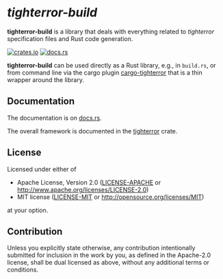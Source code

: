 # *tighterror-build*

**tighterror-build** is a library that deals with everything related to
*tighterror* specification files and Rust code generation.

[![crates.io][crates-badge]][crates-url]
[![docs.rs][docs-badge]][docs-url]

[crates-badge]: https://img.shields.io/crates/v/tighterror-build.svg
[crates-url]: https://crates.io/crates/tighterror-build
[docs-badge]: https://img.shields.io/docsrs/tighterror-build
[docs-url]: https://docs.rs/tighterror-build/latest/tighterror-build

**tighterror-build** can be used directly as a Rust library,
e.g., in `build.rs`, or from command line via the cargo plugin
[cargo-tighterror] that is a thin wrapper around the library.

[cargo-tighterror]: https://crates.io/crates/cargo-tighterror

## Documentation

The documentation is on [docs.rs].

The overall framework is documented in the [tighterror] crate.

[docs.rs]: https://docs.rs/tighterror-build/latest/tighterror_build
[tighterror]: https://docs.rs/tighterror/latest/tighterror

## License

Licensed under either of

* Apache License, Version 2.0
  ([LICENSE-APACHE](../../LICENSE-APACHE) or <http://www.apache.org/licenses/LICENSE-2.0>)
* MIT license
  ([LICENSE-MIT](../../LICENSE-MIT) or <http://opensource.org/licenses/MIT>)

at your option.

## Contribution

Unless you explicitly state otherwise, any contribution intentionally submitted
for inclusion in the work by you, as defined in the Apache-2.0 license, shall be
dual licensed as above, without any additional terms or conditions.
